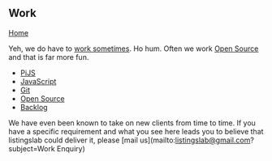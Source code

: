 ## Work

[Home](../..)

Yeh, we do have to [work sometimes](hire-listingslab). Ho hum.
Often we work [Open Source](open-source) and that is far more fun.

- [PiJS](pijs)
- [JavaScript](javascript)
- [Git](git)
- [Open Source](open-source)
- [Backlog](backlog)


We have even been known to take on new clients from time to time. If you have a specific 
requirement and what you see here leads you to believe that listingslab could deliver it, 
please [mail us](mailto:listingslab@gmail.com?subject=Work Enquiry)
